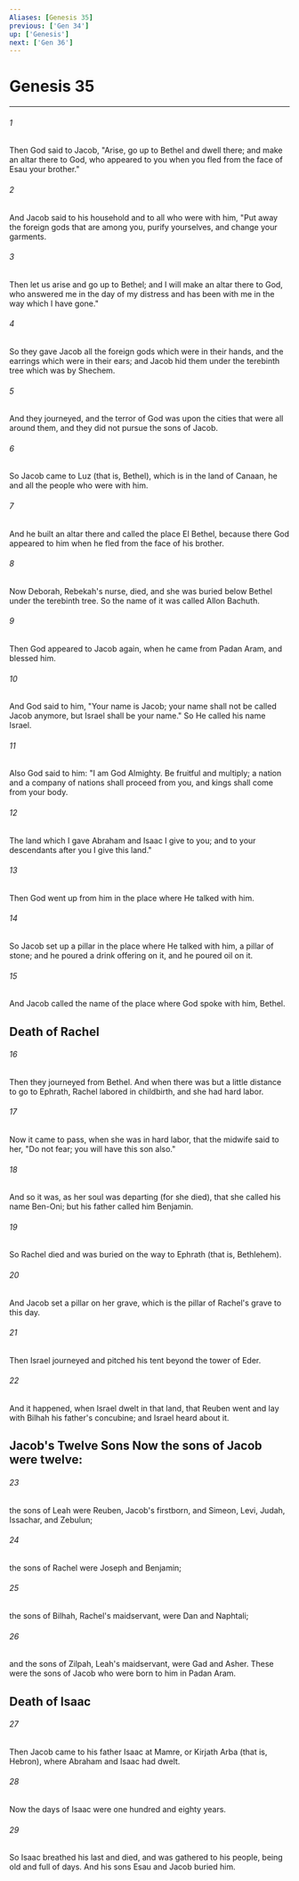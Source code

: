 ```yaml
---
Aliases: [Genesis 35]
previous: ['Gen 34']
up: ['Genesis']
next: ['Gen 36']
---
```

# Genesis 35

***


###### 1 
Then God said to Jacob, "Arise, go up to Bethel and dwell there; and make an altar there to God, who appeared to you when you fled from the face of Esau your brother." 

###### 2 
And Jacob said to his household and to all who were with him, "Put away the foreign gods that are among you, purify yourselves, and change your garments. 

###### 3 
Then let us arise and go up to Bethel; and I will make an altar there to God, who answered me in the day of my distress and has been with me in the way which I have gone." 

###### 4 
So they gave Jacob all the foreign gods which were in their hands, and the earrings which were in their ears; and Jacob hid them under the terebinth tree which was by Shechem. 

###### 5 
And they journeyed, and the terror of God was upon the cities that were all around them, and they did not pursue the sons of Jacob. 

###### 6 
So Jacob came to Luz (that is, Bethel), which is in the land of Canaan, he and all the people who were with him. 

###### 7 
And he built an altar there and called the place El Bethel, because there God appeared to him when he fled from the face of his brother. 

###### 8 
Now Deborah, Rebekah's nurse, died, and she was buried below Bethel under the terebinth tree. So the name of it was called Allon Bachuth. 

###### 9 
Then God appeared to Jacob again, when he came from Padan Aram, and blessed him. 

###### 10 
And God said to him, "Your name is Jacob; your name shall not be called Jacob anymore, but Israel shall be your name." So He called his name Israel. 

###### 11 
Also God said to him: "I am God Almighty. Be fruitful and multiply; a nation and a company of nations shall proceed from you, and kings shall come from your body. 

###### 12 
The land which I gave Abraham and Isaac I give to you; and to your descendants after you I give this land." 

###### 13 
Then God went up from him in the place where He talked with him. 

###### 14 
So Jacob set up a pillar in the place where He talked with him, a pillar of stone; and he poured a drink offering on it, and he poured oil on it. 

###### 15 
And Jacob called the name of the place where God spoke with him, Bethel.

## Death of Rachel 

###### 16 
Then they journeyed from Bethel. And when there was but a little distance to go to Ephrath, Rachel labored in childbirth, and she had hard labor. 

###### 17 
Now it came to pass, when she was in hard labor, that the midwife said to her, "Do not fear; you will have this son also." 

###### 18 
And so it was, as her soul was departing (for she died), that she called his name Ben-Oni; but his father called him Benjamin. 

###### 19 
So Rachel died and was buried on the way to Ephrath (that is, Bethlehem). 

###### 20 
And Jacob set a pillar on her grave, which is the pillar of Rachel's grave to this day. 

###### 21 
Then Israel journeyed and pitched his tent beyond the tower of Eder. 

###### 22 
And it happened, when Israel dwelt in that land, that Reuben went and lay with Bilhah his father's concubine; and Israel heard about it.

## Jacob's Twelve Sons Now the sons of Jacob were twelve: 

###### 23 
the sons of Leah were Reuben, Jacob's firstborn, and Simeon, Levi, Judah, Issachar, and Zebulun; 

###### 24 
the sons of Rachel were Joseph and Benjamin; 

###### 25 
the sons of Bilhah, Rachel's maidservant, were Dan and Naphtali; 

###### 26 
and the sons of Zilpah, Leah's maidservant, were Gad and Asher. These were the sons of Jacob who were born to him in Padan Aram.

## Death of Isaac 

###### 27 
Then Jacob came to his father Isaac at Mamre, or Kirjath Arba (that is, Hebron), where Abraham and Isaac had dwelt. 

###### 28 
Now the days of Isaac were one hundred and eighty years. 

###### 29 
So Isaac breathed his last and died, and was gathered to his people, being old and full of days. And his sons Esau and Jacob buried him.
